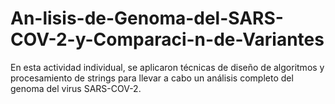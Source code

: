 # An-lisis-de-Genoma-del-SARS-COV-2-y-Comparaci-n-de-Variantes
En esta actividad individual, se aplicaron técnicas de diseño de algoritmos y procesamiento de strings para llevar a cabo un análisis completo del genoma del virus SARS-COV-2. 
